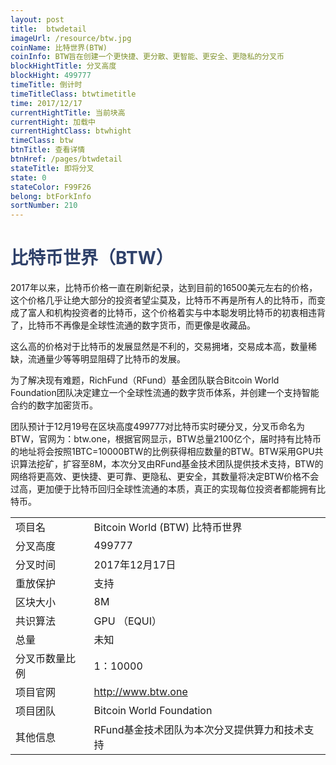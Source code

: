 ```yaml
---
layout: post
title:  btwdetail
imageUrl: /resource/btw.jpg
coinName: 比特世界(BTW)
coinInfo: BTW旨在创建一个更快捷、更分散、更智能、更安全、更隐私的分叉币
blockHightTitle: 分叉高度
blockHight: 499777
timeTitle: 倒计时
timeTitleClass: btwtimetitle
time: 2017/12/17
currentHightTitle: 当前块高
currentHight: 加载中
currentHightClass: btwhight
timeClass: btw
btnTitle: 查看详情
btnHref: /pages/btwdetail
stateTitle: 即将分叉
state: 0
stateColor: F99F26
belong: btForkInfo
sortNumber: 210
---
```

<h1 style="color: #2F416A">比特币世界（BTW）</h1>
<p>2017年以来，比特币价格一直在刷新纪录，达到目前的16500美元左右的价格，这个价格几乎让绝大部分的投资者望尘莫及，比特币不再是所有人的比特币，而变成了富人和机构投资者的比特币，这个价格着实与中本聪发明比特币的初衷相违背了，比特币不再像是全球性流通的数字货币，而更像是收藏品。
</p>
<p>这么高的价格对于比特币的发展显然是不利的，交易拥堵，交易成本高，数量稀缺，流通量少等等明显阻碍了比特币的发展。
</p>
<p>为了解决现有难题，RichFund（RFund）基金团队联合Bitcoin World Foundation团队决定建立一个全球性流通的数字货币体系，并创建一个支持智能合约的数字加密货币。
</p>
<p>团队预计于12月19号在区块高度499777对比特币实时硬分叉，分叉币命名为BTW，官网为：btw.one，根据官网显示，BTW总量2100亿个，届时持有比特币的地址将会按照1BTC=10000BTW的比例获得相应数量的BTW。BTW采用GPU共识算法挖矿，扩容至8M，本次分叉由RFund基金技术团队提供技术支持，BTW的网络将更高效、更快捷、更可靠、更隐私、更安全，其数量将决定BTW价格不会过高，更加便于比特币回归全球性流通的本质，真正的实现每位投资者都能拥有比特币。
</p>
<table class="center">
  <tbody>
    <tr>
        <td class="tablehalf">项目名</td>
        <td class="tablehalf">Bitcoin World (BTW) 比特币世界</td>
    </tr>
    <tr>
        <td>分叉高度</td>
        <td>499777</td>
    </tr>
    <tr>
        <td>分叉时间</td>
        <td>2017年12月17日</td>
    </tr>
    <tr>
        <td>重放保护</td>
        <td>支持</td>
    </tr>
    <tr>
        <td>区块大小</td>
        <td>8M</td>
    </tr>
    <tr>
        <td>共识算法</td>
        <td>GPU （EQUI）</td>
    </tr>
    <tr>
        <td>总量</td>
        <td>未知</td>
    </tr>
    <tr>
        <td>分叉币数量比例</td>
        <td>1：10000</td>
    </tr>
    <tr>
        <td>项目官网</td>
        <td><a href="http://www.btw.one" target="_blank">http://www.btw.one</a></td>
    </tr>
    <tr>
        <td>项目团队</td>
        <td>Bitcoin World Foundation</td>
    </tr>
    <tr>
        <td>其他信息</td>
        <td>RFund基金技术团队为本次分叉提供算力和技术支持</td>
    </tr>
  </tbody>
</table>